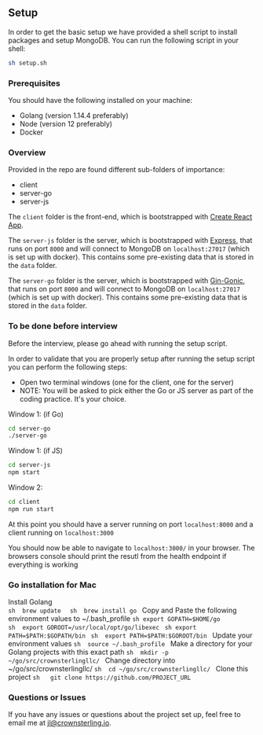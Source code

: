 ## Setup

In order to get the basic setup we have provided a shell script to install packages and setup MongoDB. You can run the following script in your shell:

```sh
sh setup.sh
```

### Prerequisites

You should have the following installed on your machine:

- Golang (version 1.14.4 preferably)
- Node (version 12 preferably)
- Docker

### Overview

Provided in the repo are found different sub-folders of importance:

- client
- server-go
- server-js


The `client` folder is the front-end, which is bootstrapped with [Create React App](https://github.com/facebook/create-react-app).

The `server-js` folder is the server, which is bootstrapped with [Express](https://expressjs.com/), that runs on port `8000` and will connect to MongoDB on `localhost:27017` (which is set up with docker). This contains some pre-existing data that is stored in the `data` folder.

The `server-go` folder is the server, which is bootstrapped with [ Gin-Gonic](https://github.com/gin-gonic/gin), that runs on port `8000` and will connect to MongoDB on `localhost:27017` (which is set up with docker). This contains some pre-existing data that is stored in the `data` folder.


### To be done before interview

Before the interview, please go ahead with running the setup script.

In order to validate that you are properly setup after running the setup script you can perform the following steps:

- Open two terminal windows (one for the client, one for the server)
- NOTE: You will be asked to pick either the Go or JS server as part of the coding practice. It's your choice.

Window 1: (if Go)
```sh
cd server-go
./server-go
```

Window 1: (if JS)
```sh
cd server-js
npm start
```

Window 2:
```sh
cd client
npm run start
```

At this point you should have a server running on port `localhost:8000` and a client running on `localhost:3000`

You should now be able to navigate to `localhost:3000/` in your browser. The browsers console should print the resutl from the health endpoint if everything is working

### Go installation for Mac
    
 Install Golang  
    ```sh 
        brew update 
    ```
    ```sh 
        brew install go
    ```
 Copy and Paste the following environment values to ~/.bash_profile 
    ```sh
        export GOPATH=$HOME/go 
    ```    
    ```sh 
        export GOROOT=/usr/local/opt/go/libexec
    ```
    ```sh
        export PATH=$PATH:$GOPATH/bin
    ```
    ```sh 
        export PATH=$PATH:$GOROOT/bin
    ```
 Update your environment values 
    ```sh 
        source ~/.bash_profile
    ```
 Make a directory for your Golang projects with this exact path
    ```sh 
        mkdir -p ~/go/src/crownsterlingllc/
    ```
 Change directory into ~/go/src/crownsterlingllc/
    ```sh 
        cd ~/go/src/crownsterlingllc/
    ```
 Clone this project
    ```sh  
        git clone https://github.com/PROJECT_URL
    ```

### Questions or Issues
If you have any issues or questions about the project set up, feel free to email me at <jl@crownsterling.io>.


